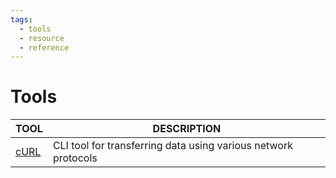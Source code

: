 ```yaml
---
tags:
  - tools
  - resource
  - reference
---
```


# Tools

| **TOOL**        | **DESCRIPTION**                                                |
| --------------- | -------------------------------------------------------------- |
| [cURL](curl.md) | CLI tool for transferring data using various network protocols |
